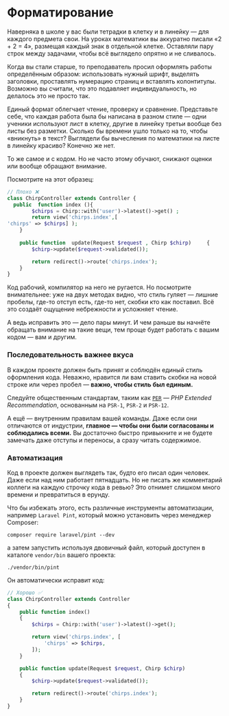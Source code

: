 # Форматирование

Наверняка в школе у вас были тетрадки в клетку и в линейку — для каждого предмета свои.
На уроках математики вы аккуратно писали «2 + 2 = 4», размещая каждый знак в отдельной клетке. 
Оставляли пару строк между задачами, чтобы всё выглядело опрятно и не сливалось.

Когда вы стали старше, то преподаватель просил оформлять работы определённым образом:
использовать нужный шрифт, выделять заголовки, проставлять нумерацию страниц и вставлять колонтитулы.
Возможно вы считали, что это подавляет индивидуальность, но делалось это не просто так.

Единый формат облегчает чтение, проверку и сравнение.
Представьте себе, что каждая работа была бы написана в разном стиле — одни ученики используют лист в клетку, другие в линейку третьи вообще без листы без разметки.
Сколько бы времени ушло только на то, чтобы «вникнуть» в текст? Выглядели бы вычесления по математики на листе в линейку красиво? Конечно же нет.

То же самое и с кодом. Но не часто этому обучают, снижают оценки или вообще обращают внимание.

Посмотрите на этот образец:

```php
// Плохо ❌
class ChirpController extends Controller {
  public  function index (){
        $chirps = Chirp::with('user')->latest()->get() ;
        return view('chirps.index',[
'chirps' => $chirps] );
    }
    
    public function  update(Request $request , Chirp $chirp)     {
        $chirp->update($request->validated());

        return redirect()->route('chirps.index');
    }
}
```

Код рабочий, компилятор на него не ругается. 
Но посмотрите внимательнее: уже на двух методах видно, что стиль гуляет — лишние пробелы, где-то отступ есть, где-то нет, скобки кто как поставил.
Всё это создаёт ощущение небрежности и усложняет чтение.

А ведь исправить это — дело пары минут. И чем раньше вы начнёте обращать внимание на такие вещи, тем проще будет работать с вашим кодом — вам и другим.


### Последовательность важнее вкуса

В каждом проекте должен быть принят и соблюдён единый стиль оформления кода.
Неважно, нравится ли вам ставить скобки на новой строке или через пробел — **важно, чтобы стиль был единым.**

Следуйте общественным стандартам, таким как
[`PER`](https://www.php-fig.org/per/coding-style/) — *PHP Extended Recommendation*,
основанным на `PSR-1`, `PSR-2` и `PSR-12`.

А ещё — внутренним правилам вашей команды.
Даже если они отличаются от индустрии, **главное — чтобы они были согласованы и соблюдались всеми.**
Вы достаточно быстро привыкните и не будете замечать даже отступы и переносы, а сразу читать содержимое.

### Автоматизация

Код в проекте должен выглядеть так, будто его писал один человек.
Даже если над ним работает пятнадцать. Но не писать же комментарий коллеги на каждую строчку кода в ревью?
Это отнимет слишком много времени и превратиться в ерунду.

Что бы избежать этого, есть различные инструменты автоматизации, например `Laravel Pint`, который можно установить через менеджер Composer:

```shell
composer require laravel/pint --dev
```

а затем запустить используя двовичный файл, который доступен в каталоге `vendor/bin` вашего проекта:

```shell
./vendor/bin/pint
```

Он автоматически исправит код:

```php
// Хорошо ✅
class ChirpController extends Controller
{
    public function index()
    {
        $chirps = Chirp::with('user')->latest()->get();

        return view('chirps.index', [
            'chirps' => $chirps,
        ]);
    }

    public function update(Request $request, Chirp $chirp)
    {
        $chirp->update($request->validated());

        return redirect()->route('chirps.index');
    }
}
```
